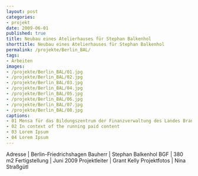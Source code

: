 ```yaml
---
layout: post
categories:
- projekt
date: 2009-06-01
published: true
title: Neubau eines Atelierhauses für Stephan Balkenhol
shorttitle: Neubau eines Atelierhauses für Stephan Balkenhol
permalink: /projekte/Berlin_BAL/
tags: 
- Arbeiten
images:
- /projekte/Berlin_BAL/01.jpg
- /projekte/Berlin_BAL/02.jpg
- /projekte/Berlin_BAL/03.jpg
- /projekte/Berlin_BAL/04.jpg
- /projekte/Berlin_BAL/05.jpg
- /projekte/Berlin_BAL/06.jpg
- /projekte/Berlin_BAL/07.jpg
- /projekte/Berlin_BAL/08.jpg
captions:
- 01 Mensa für das Bildungszentrum der Finanzverwaltung des Landes Brandenburg
- 02 In context of the running paid content
- 03 Lorem Ipsum
- 04 Lorem Ipsum
---
```

Adresse			|	Berlin-Friedrichshagen
Bauherr			|	Stephan Balkenhol 
BGF				|	380 m2
Fertigstellung	|	Juni 2009 
Projektleiter	|	Grant Kelly 
Projektfotos	|	Nina Straßgütl